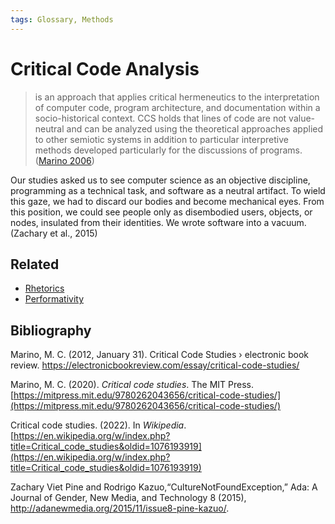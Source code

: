 ```yaml
---
tags: Glossary, Methods
---
```

# Critical Code Analysis
> is an approach that applies critical hermeneutics to the interpretation of computer code, program architecture, and documentation within a socio-historical context. CCS holds that lines of code are not value-neutral and can be analyzed using the theoretical approaches applied to other semiotic systems in addition to particular interpretive methods developed particularly for the discussions of programs. ([Marino 2006](https://en.wikipedia.org/wiki/Critical_code_studies#CITEREFMarino2006))

Our studies asked us to see computer science as an objective discipline, programming as a technical task, and software as a neutral artifact. To wield this gaze, we had to discard our bodies and become mechanical eyes. From this position, we could see people only as disembodied users, objects, or nodes, insulated from their identities. We wrote software into a vacuum. (Zachary et al., 2015)

## Related
- [Rhetorics](notes/Rhetorics.md)
- [Performativity](notes/Performativity.md)

## Bibliography
Marino, M. C. (2012, January 31). Critical Code Studies › electronic book review. https://electronicbookreview.com/essay/critical-code-studies/

Marino, M. C. (2020). _Critical code studies_. The MIT Press. [https://mitpress.mit.edu/9780262043656/critical-code-studies/](https://mitpress.mit.edu/9780262043656/critical-code-studies/)

Critical code studies. (2022). In _Wikipedia_. [https://en.wikipedia.org/w/index.php?title=Critical_code_studies&oldid=1076193919](https://en.wikipedia.org/w/index.php?title=Critical_code_studies&oldid=1076193919)

Zachary Viet Pine and Rodrigo Kazuo,“CultureNotFoundException,” Ada: A Journal of Gender, New Media, and Technology 8 (2015), http://adanewmedia.org/2015/11/issue8-pine-kazuo/.